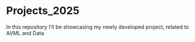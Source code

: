 # Projects_2025
In this repository I'll be showcasing my newly developed project, related to AI/ML and Data
